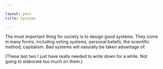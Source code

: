 ```yaml
---

layout: post
title: Systems

---
```


The most important thing for society is to design good systems. They come in many forms, including voting systems, personal beliefs, the scientific method, capitalism. Bad systems will naturally be taken advantage of.

(These last two I just have really needed to write down for a while. Not going to elaborate too much on them.)